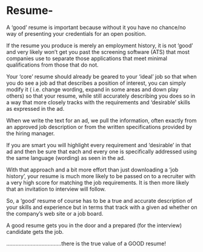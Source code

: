 # Resume-
A ‘good’ resume is important because without it you have no chance/no way of presenting your credentials for an open position.

If the resume you produce is merely an employment history, it is not ‘good’ and very likely won’t get you past the screening software (ATS) that most companies use to separate those applications that meet minimal qualifications from those that do not.

Your ‘core’ resume should already be geared to your ‘ideal’ job so that when you do see a job ad that describes a position of interest, you can simply modify it ( i.e. change wording, expand in some areas and down play others) so that your resume, while still accurately describing you does so in a way that more closely tracks with the requirements and ‘desirable’ skills as expressed in the ad.

When we write the text for an ad, we pull the information, often exactly from an approved job description or from the written specifications provided by the hiring manager.

If you are smart you will highlight every requirement and ‘desirable’ in that ad and then be sure that each and every one is specifically addressed using the same language (wording) as seen in the ad.

With that approach and a bit more effort than just downloading a ‘job history’, your resume is much more likely to be passed on to a recruiter with a very high score for matching the job requirements. It is then more likely that an invitation to interview will follow.

So, a ‘good’ resume of course has to be a true and accurate description of your skills and experience but in terms that track with a given ad whether on the company’s web site or a job board.

A good resume gets you in the door and a prepared (for the interview) candidate gets the job.

………………………………there is the true value of a GOOD resume!

